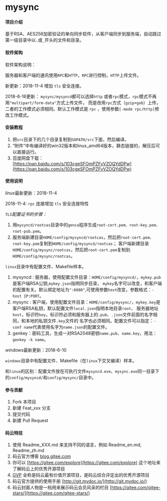 # mysync

#### 项目介绍
基于RSA、AES256加密验证的单向同步软件，从客户端同步到服务端，自动跳过第一级目录中以`.`或`_`开头的文件和目录。

#### 软件架构
软件架构说明：

服务器和客户端的通讯使用`RPC`和`HTTP`，`RPC`进行控制，`HTTP`上传文件。

新更新：2018-11-4 增加 `tls` 安全连接。

2018-6-16更新： `mysync/mysyncd`都可以选择`http` 或者`rpc`模式，`rpc`模式不再用`"multipart/form-data"`方式上传文件，
而是改用`rpc`方式（`gzip+gob`）上传，二者的工作模式必须相同。默认工作模式是 `rpc` ，使用参数`[-mode rpc/http]`修改工作模式。

#### 安装教程

1. 把`src`目录下的几个目录复制到`GOPATH/src`下面，然后编译。
2. “附件”中有编译好的win32版本和linux_amd64版本，静态链接的，解压后可以直接运行。
3. 百度网盘下载： [https://pan.baidu.com/s/103cgeSFOmPZFvVZOQYdDPw](https://pan.baidu.com/s/103cgeSFOmPZFvVZOQYdDPw)

#### 使用说明

*linux*最新更新：2018-11-4

2018-11-4: `rpc` 连接增加 `tls` 安全连接特性

*`TLS`配置证书的步骤：*

1. 用`mysyncd/rootcas`目录中的`genca`程序生成`root-cert.pem、root-key.pem、root-pub.pem`。
2. 服务端新建目录`HOME/config/mysyncd/rootcas`，然后把`root-cert.pem、root-key.pem`复制到`HOME/config/mysyncd/rootcas`；
客户端新建目录`HOME/config/mysync/rootcas`，然后把`root-cert.pem`复制到`HOME/config/mysync/rootcas`。

`linux`目录中有配置文件、Makefile样本。

1. mysyncd : 服务器，使用配置文件目录：`HOME/config/mysyncd/`，`mykey.pub`是客户端RSA公钥,`mykey.json`指明同步目录，
`mykey`名字可以改变，和客户端的配置有关。默认绑定地址为`":6080"`,可使用参数`host`改变，参数格式：`-host IP:PORT`。
2. mysync : 客户端，使用配置文件目录：`HOME/config/mysync/`，`mykey.key`是客户端RSA私钥，默认配置文件`local.json`指明本地目录`root`、
服务器地址`host`，标识符`key`，标识符必须和服务器上的`.pub`、`.json`文件前面的名字相同，和本地的私钥文件`.key`文件的
名字也必须相同。配置文件可以指定：`-conf name`代表使用名字为`name.json`的配置文件。
3. genkey：密码工具，生成一对RSA2048密钥`name.pub`、`name.key`，用法：`genkey -k name`。

*windows*最新更新：2018-6-10

`windows`目录中有配置文件、Makefile（在`linux`下交叉编译）样本。

和`linux`的区别：配置文件放在可执行文件`mysyncd.exe`、`mysync.exe`同一目录下的`config/mysyncd/`和`config/mysync/`目录中。

#### 参与贡献

1. Fork 本项目
2. 新建 Feat_xxx 分支
3. 提交代码
4. 新建 Pull Request


#### 码云特技

1. 使用 Readme\_XXX.md 来支持不同的语言，例如 Readme\_en.md, Readme\_zh.md
2. 码云官方博客 [blog.gitee.com](https://blog.gitee.com)
3. 你可以 [https://gitee.com/explore](https://gitee.com/explore) 这个地址来了解码云上的优秀开源项目
4. [GVP](https://gitee.com/gvp) 全称是码云最有价值开源项目，是码云综合评定出的优秀开源项目
5. 码云官方提供的使用手册 [http://git.mydoc.io/](http://git.mydoc.io/)
6. 码云封面人物是一档用来展示码云会员风采的栏目 [https://gitee.com/gitee-stars/](https://gitee.com/gitee-stars/)
